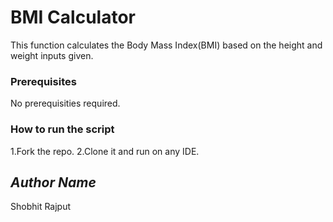 # BMI Calculator
<!--Remove the below lines and add yours -->
This function calculates the Body Mass Index(BMI) based on the height and weight inputs given.

### Prerequisites
<!--Remove the below lines and add yours -->
No prerequisities required.

### How to run the script
<!--Remove the below lines and add yours -->
1.Fork the repo.
2.Clone it and run on any IDE.

## *Author Name*
<!--Remove the below lines and add yours -->
Shobhit Rajput
